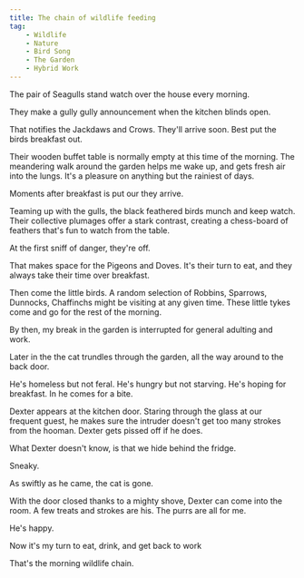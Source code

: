 ```yaml
---
title: The chain of wildlife feeding
tag:
    - Wildlife
    - Nature
    - Bird Song
    - The Garden
    - Hybrid Work
---
```


The pair of Seagulls stand watch over the house every morning.

They make a gully gully announcement when the kitchen blinds open.

That notifies the Jackdaws and Crows. They'll arrive soon. Best put the birds breakfast out. 

Their wooden buffet table is normally empty at this time of the morning. The meandering walk around the garden helps me wake up, and gets fresh air into the lungs. It's a pleasure on anything but the rainiest of days.

Moments after breakfast is put our they arrive. 

Teaming up with the gulls, the black feathered birds munch and keep watch. Their collective plumages offer a stark contrast, creating a chess-board of feathers that's fun to watch from the table.

At the first sniff of danger, they're off.

That makes space for the Pigeons and Doves. It's their turn to eat, and they always take their time over breakfast.

Then come the little birds. A random selection of Robbins, Sparrows, Dunnocks, Chaffinchs might be visiting at any given time. These little tykes come and go for the rest of the morning.

By then, my break in the garden is interrupted for general adulting and work.

Later in the the cat trundles through the garden, all the way around to the back door. 

He's homeless but not feral. He's hungry but not starving. He's hoping for breakfast. In he comes for a bite.

Dexter appears at the kitchen door. Staring through the glass at our frequent guest, he makes sure the intruder doesn't get too many strokes from the hooman. Dexter gets pissed off if he does.

What Dexter doesn't know, is that we hide behind the fridge.

Sneaky.

As swiftly as he came, the cat is gone. 

With the door closed thanks to a mighty shove, Dexter can come into the room. A few treats and strokes are his. The purrs are all for me. 

He's happy.

Now it's my turn to eat, drink, and get back to work 

That's the morning wildlife chain.
